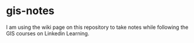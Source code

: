 # gis-notes

I am using the wiki page on this repository to take notes while following the GIS courses on Linkedin Learning.
